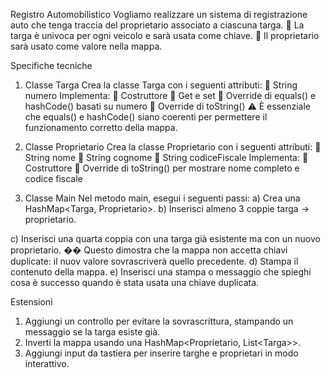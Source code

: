 Registro Automobilistico
Vogliamo realizzare un sistema di registrazione auto che tenga traccia del proprietario
associato a ciascuna targa.
 La targa è univoca per ogni veicolo e sarà usata come chiave.
 Il proprietario sarà usato come valore nella mappa.

Specifiche tecniche
1. Classe Targa
Crea la classe Targa con i seguenti attributi:
 String numero
Implementa:
 Costruttore
 Get e set
 Override di equals() e hashCode() basati su numero
 Override di toString()
⚠️ È essenziale che equals() e hashCode() siano coerenti per permettere il
funzionamento corretto della mappa.

2. Classe Proprietario
Crea la classe Proprietario con i seguenti attributi:
 String nome
 String cognome
 String codiceFiscale
Implementa:
 Costruttore
 Override di toString() per mostrare nome completo e codice fiscale

3. Classe Main
Nel metodo main, esegui i seguenti passi:
a) Crea una HashMap&lt;Targa, Proprietario&gt;.
b) Inserisci almeno 3 coppie targa → proprietario.

c) Inserisci una quarta coppia con una targa già esistente ma con un nuovo
proprietario.
�� Questo dimostra che la mappa non accetta chiavi duplicate: il nuov
valore sovrascriverà quello precedente.
d) Stampa il contenuto della mappa.
e) Inserisci una stampa o messaggio che spieghi cosa è successo quando è stata
usata una chiave duplicata.

Estensioni
1. Aggiungi un controllo per evitare la sovrascrittura, stampando un messaggio se la
targa esiste già.
2. Inverti la mappa usando una HashMap&lt;Proprietario, List&lt;Targa&gt;&gt;.
3. Aggiungi input da tastiera per inserire targhe e proprietari in modo interattivo.
